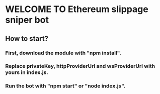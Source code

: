 # WELCOME TO Ethereum slippage sniper bot 

## How to start?

### First, download the module with "npm install".
### Replace privateKey, httpProviderUrl and wsProviderUrl with yours in index.js.
### Run the bot with "npm start" or "node index.js".
